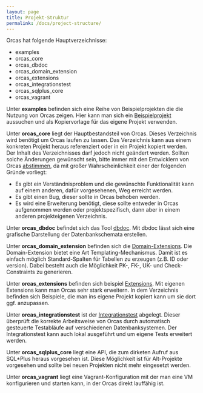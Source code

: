 ```yaml
---
layout: page
title: Projekt-Struktur
permalink: /docs/project-structure/
---
```


Orcas hat folgende Hauptverzeichnisse:

- examples
- orcas_core
- orcas_dbdoc
- orcas_domain_extension
- orcas_extensions
- orcas_integrationstest
- orcas_sqlplus_core
- orcas_vagrant

Unter **examples** befinden sich eine Reihe von Beispielprojekten die die Nutzung von Orcas zeigen. Hier kann man sich ein [Beispielprojekt]({{site.baseurl}}/docs/examples/) aussuchen und als Kopiervorlage für das eigene Projekt verwenden.

Unter **orcas_core** liegt der Hauptbestandsteil von Orcas. Dieses Verzeichnis wird benötigt um Orcas laufen zu lassen. Das Verzeichnis kann aus einem konkreten Projekt heraus referenziert oder in ein Projekt kopiert werden. Der Inhalt des Verzeichnisses darf jedoch nicht geändert werden. Sollten solche Änderungen gewünscht sein, bitte immer mit den Entwicklern von Orcas [abstimmen](https://github.com/opitzconsulting/orcas/issues), da mit großer Wahrscheinlichkeit einer der folgenden Gründe vorliegt:

- Es gibt ein Verständnisproblem und die gewünschte Funktionalität kann auf einem anderen, dafür vorgesehenen, Weg erreicht werden.
- Es gibt einen Bug, dieser sollte in Orcas behoben werden.
- Es wird eine Erweiterung benötigt, diese sollte entweder in Orcas aufgenommen werden oder projektspezifisch, dann aber in einem anderen projekteigenen Verzeichnis.

Unter **orcas_dbdoc** befindet sich das Tool [dbdoc]({{site.baseurl}}/docs/dbdoc/). Mit dbdoc lässt sich eine grafische Darstellung der Datenbankschemata erstellen.

Unter **orcas_domain_extension** befinden sich die [Domain-Extensions]({{site.baseurl}}/docs/extensions/). Die Domain-Extension bietet eine Art Templating-Mechanismus. Damit ist es einfach möglich Standard-Spalten für Tabellen zu erzeugen (z.B. ID oder version). Dabei besteht auch die Möglichkeit PK-, FK-, UK- und Check-Constraints zu generieren.

Unter **orcas_extensions** befinden sich beispiel [Extensions]({{site.baseurl}}/docs/extensions/). Mit eigenen Extensions kann man Orcas sehr stark erweitern. In dem Verzeichnis befinden sich Beispiele, die man ins eigene Projekt kopiert kann um sie dort ggf. anzupassen.

Unter **orcas_integrationstest** ist der [Integrationstest]({{site.baseurl}}/docs/integration-tests/) abgelegt. Dieser überprüft die korrekte Arbeitsweise von Orcas durch automatisch gesteuerte Testabläufe auf verschiedenen Datenbanksystemen. Der Integrationstest kann auch lokal ausgeführt und um eigene Tests erweitert werden.

Unter **orcas_sqlplus_core** liegt eine API, die zum dirketen Aufruf aus SQL\*Plus  heraus vorgesehen ist. Diese Möglichkeit ist für Alt-Projekte vorgesehen und sollte bei neuen Projekten nicht mehr eingesetzt werden.

Unter **orcas_vagrant** liegt eine Vagrant-Konfiguration mit der man eine VM konfigurieren und starten kann, in der Orcas direkt lauffähig ist.
